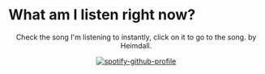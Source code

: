 # What am I listen right now?
<div align="center">

Check the song I'm listening to instantly, click on it to go to the song.
by Heimdall.

[![spotify-github-profile](https://spotify-github-profile.vercel.app/api/view?uid=ps3jyelec8p9sxp3hcmpoeznb&cover_image=true&theme=default&show_offline=true&background_color=121212&interchange=false&bar_color=53b14f&bar_color_cover=true)](https://spotify-github-profile.vercel.app/api/view?uid=ps3jyelec8p9sxp3hcmpoeznb&redirect=true)

</div>
